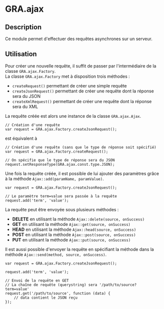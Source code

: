 # GRA.ajax

## Description
Ce module permet d'effectuer des requêtes asynchrones sur un serveur.

## Utilisation
Pour créer une nouvelle requête, il suffit de passer par l'intermédiaire
de la classe `GRA.ajax.Factory`.  
La classe `GRA.ajax.Factory` met à disposition trois méthodes :

* `createRequest()` permettant de créer une simple requête
* `createJsonRequest()` permettant de créer une requête dont la réponse sera du JSON
* `createXmlRequest()` permettant de créer une requête dont la réponse sera du XML

La requête créée est alors une instance de la classe `GRA.ajax.Ajax`. 

    // Création d'une requête
    var request = GRA.ajax.Factory.createJsonRequest();

est équivalent à

    // Création d'une requête (sans que le type de réponse soit spécifié)
    var request = GRA.ajax.Factory.createRequest();
    
    // On spécifie que le type de réponse sera du JSON
    request.setResponseType(GRA.ajax.const.type.JSON);

Une fois la requête créée, il est possible de lui ajouter des paramètres
grâce à la méthode `Ajax::add(paramName, paramValue)`.


    var request = GRA.ajax.Factory.createJsonRequest();

    // Le paramètre term=value sera passée à la requête
    request.add('term', 'value');
    
La requête peut être envoyée sous plusieurs méthodes :

* __DELETE__ en utilisant la méthode `Ajax::delete(source, onSuccess)`
* __GET__ en utilisant la méthode `Ajax::get(source, onSuccess)`
* __HEAD__ en utilisant la méthode `Ajax::head(source, onSuccess)`
* __POST__ en utilisant la méthode `Ajax::post(source, onSuccess)`
* __PUT__ en utilisant la méthode `Ajax::put(source, onSuccess)`

Il est aussi possible d'envoyer la requête en spécifiant la méthode dans
la méthode `Ajax::send(method, source, onSuccess)`.

    var request = GRA.ajax.Factory.createJsonRequest();

    request.add('term', 'value');

    // Envoi de la requête en GET
    // La chaîne de requête (querystring) sera '/path/to/source?term=value'
    request.get('/path/to/source', function (data) {
        // data contient le JSON reçu
    });